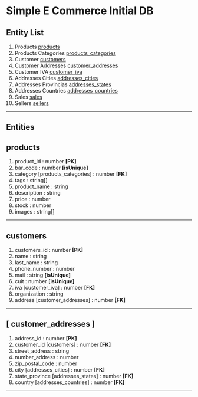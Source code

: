 # Simple E Commerce Initial DB

## Entity List

1. Products [products](#products)
1. Products Categories [products_categories](#product_category)
1. Customer [customers](#customers)
1. Customer Addresses [customer_addresses](#customer_addresses)
1. Customer IVA [customer_iva](#customer_iva)
1. Addresses Cities [addresses_cities](#customer_cities)
1. Addresses Provincias [addresses_states](#customer_states)
1. Addresses Countries [addresses_countries](#customer_countries)
1. Sales [sales](#sales)
1. Sellers [sellers](#sellers)

---

## Entities

## products

1. product_id : number **[PK]**
1. bar_code : number **[isUnique]**
1. category [products_categories] : number **[FK]**
1. tags : string[]
1. product_name : string
1. description : string
1. price : number
1. stock : number
1. images : string[]

---

## customers

1. customers_id : number **[PK]**
1. name : string
1. last_name : string
1. phone_number : number
1. mail : string **[isUnique]**
1. cuit : number **[isUnique]**
1. iva [customer_iva] : number **[FK]**
1. organization : string
1. address [customer_addresses] : number **[FK]**

---

## [ customer_addresses ]

1. address_id : number **[PK]**
1. customer_id [customers] : number **[FK]**
1. street_address : string
1. number_address : number
1. zip_postal_code : number
1. city [addresses_cities] : number **[FK]**
1. state_province [addresses_states] : number **[FK]**
1. country [addresses_countries] : number **[FK]**

---
